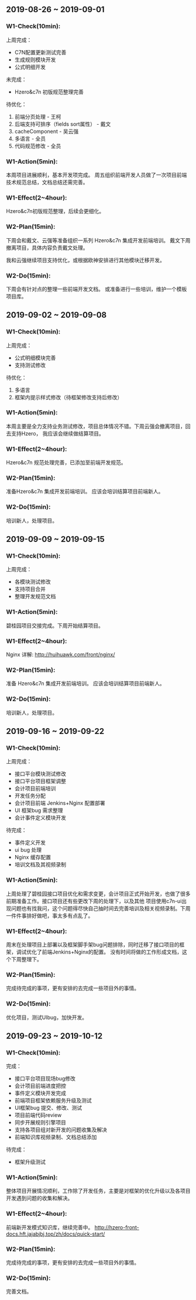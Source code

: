 ## 2019-08-26 ~ 2019-09-01
### W1-Check(10min):

上周完成：
- C7N配置更新测试完善
- 生成规则模块开发
- 公式明细开发

未完成：
- Hzero&c7n 初版规范整理完善
 
待优化：

1. 前端分页处理 - 王柯
2. 后端支持可排序（fields sort属性） - 戴文
3. cacheComponent - 吴云强
4. 多语言 - 全员
5. 代码规范修改 - 全员

### W1-Action(5min):

本周项目进展顺利，基本开发项完成。
周五组织前端开发人员做了一次项目前端技术规范总结，文档总结还需完善。
 
### W1-Effect(2~4hour):

Hzero&c7n初版规范整理，后续会更细化。
 
### W2-Plan(15min):

下周会和戴文、云强等准备组织一系列 Hzero&c7n 集成开发前端培训。
戴文下周撤离项目，具体内容负责戴文处理。

我和云强继续项目支持优化，或根据欧神安排进行其他模块迁移开发。
 
### W2-Do(15min):

下周会有针对点的整理一些前端开发文档。
或准备进行一些培训，维护一个模板项目库。


## 2019-09-02 ~ 2019-09-08

### W1-Check(10min):

上周完成：
- 公式明细模块完善
- 支持测试修改
 
待优化：

1. 多语言 
2. 框架内提示样式修改（待框架修改支持后修改）

### W1-Action(5min):

本周主要是全力支持业务测试修改，项目总体情况不错。下周云强会撤离项目，回去支持Hzero，
我应该会继续做结算项目。
 
### W1-Effect(2~4hour):

Hzero&c7n 规范处理完善，已添加至前端开发规范。
 
### W2-Plan(15min):

准备Hzero&c7n 集成开发前端培训。
应该会培训结算项目前端新人。
 
### W2-Do(15min):

培训新人，处理项目。


## 2019-09-09 ~ 2019-09-15

### W1-Check(10min):

上周完成：
- 各模块测试修改
- 支持项目合并
- 整理开发规范文档


### W1-Action(5min):

碧桂园项目交接完成。下周开始结算项目。
 
### W1-Effect(2~4hour):

Nginx 详解: http://huihuawk.com/front/nginx/
 
### W2-Plan(15min):

准备 Hzero&c7n 集成开发前端培训。
应该会培训结算项目前端新人。
 
### W2-Do(15min):

培训新人，处理项目。

## 2019-09-16 ~ 2019-09-22

### W1-Check(10min):

上周完成：
- 接口平台模块测试修改
- 接口平台项目框架调整
- 会计项目前端培训
- 开发任务分配
- 会计项目前端 Jenkins+Nginx 配置部署
- UI 框架bug 需求整理
- 会计事件定义模块开发

待完成：
- 事件定义开发
- ui bug 处理
- Nginx 缓存配置
- 培训文档及其视频录制

### W1-Action(5min):

上周处理了碧桂园接口项目优化和需求变更，会计项目正式开始开发，也做了很多前期准备工作。接口项目还有些更改下周的处理下，以及其他
项目使用c7n-ui出现问题也有找我问，这个问题得尽快自己抽时间去完善培训及相关视频录制。下周一件件事排好做吧，事太多有点乱了。
 
### W1-Effect(2~4hour):

周末在处理项目上部署以及框架脚手架bug问题排除，同时迁移了接口项目的框架，调试优化了前端Jenkins+Nginx的配置。
没有时间将做的工作形成文档，这个下周整理下。
 
### W2-Plan(15min):

完成待完成的事项，更有安排的去完成一些项目外的事情。
 
### W2-Do(15min):

优化项目，测试UIbug，加快开发。

## 2019-09-23 ~ 2019-10-12

### W1-Check(10min):

完成：
- 接口平台项目现场bug修改
- 会计项目前端进度把控
- 事件定义模块开发完成
- 前端项目框架依赖服务升级及测试
- UI框架bug 提交、修改、测试
- 项目前端代码review
- 同步开展规则引擎项目
- 支持各项目组对新开发的问题收集及解决
- 前端知识库视频录制、文档总结添加

待完成：
- 框架升级测试

### W1-Action(5min):

整体项目开展情况顺利，工作除了开发任务，主要是对框架的优化升级以及各项目开发遇到问题的收集和解决。
 
### W1-Effect(2~4hour):

前端新开发模式知识库，继续完善中。
http://hzero-front-docs.hft.jajabjbj.top/zh/docs/quick-start/
 
### W2-Plan(15min):

完成待完成的事项，更有安排的去完成一些项目外的事情。
 
### W2-Do(15min):

完善文档。
